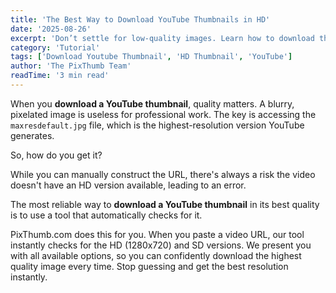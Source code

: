 ```yaml
---
title: 'The Best Way to Download YouTube Thumbnails in HD'
date: '2025-08-26'
excerpt: 'Don’t settle for low-quality images. Learn how to download the official, high-resolution (HD 1080p or 4K) thumbnail from any YouTube video for free.'
category: 'Tutorial'
tags: ['Download Youtube Thumbnail', 'HD Thumbnail', 'YouTube']
author: 'The PixThumb Team'
readTime: '3 min read'
---
```


When you **download a YouTube thumbnail**, quality matters. A blurry, pixelated image is useless for professional work. The key is accessing the `maxresdefault.jpg` file, which is the highest-resolution version YouTube generates.

So, how do you get it?

While you can manually construct the URL, there's always a risk the video doesn't have an HD version available, leading to an error.

The most reliable way to **download a YouTube thumbnail** in its best quality is to use a tool that automatically checks for it.

PixThumb.com does this for you. When you paste a video URL, our tool instantly checks for the HD (1280x720) and SD versions. We present you with all available options, so you can confidently download the highest quality image every time. Stop guessing and get the best resolution instantly.